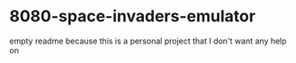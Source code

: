 # 8080-space-invaders-emulator
empty readme because this is a personal project that I don't want any help on
